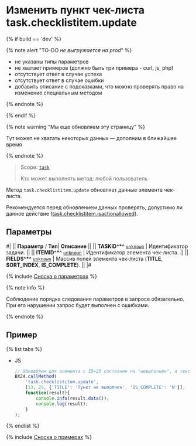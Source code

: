 # Изменить пункт чек-листа task.checklistitem.update

{% if build == 'dev' %}

{% note alert "TO-DO _не выгружается на prod_" %}

- не указаны типы параметров
- не хватает примеров (должно быть три примера - curl, js, php)
- отсутствует ответ в случае успеха
- отсутствует ответ в случае ошибки
- добавить описание с подсказками, что можно проверять право на изменение специальным методом

{% endnote %}

{% endif %}

{% note warning "Мы еще обновляем эту страницу" %}

Тут может не хватать некоторых данных — дополним в ближайшее время

{% endnote %}

> Scope: [`task`](../../scopes/permissions.md)
>
> Кто может выполнять метод: любой пользователь

Метод `task.checklistitem.update` обновляет данные элемента чек-листа.

Рекомендуется перед обновлением данных проверять, допустимо ли данное действие ([task.checklistitem.isactionallowed](./task-checklist-item-is-action-allowed.md)).

## Параметры

#|
|| **Параметр** / **Тип**| **Описание** ||
|| **TASKID^*^**
[`unknown`](../../data-types.md) | Идентификатор задачи. ||
|| **ITEMID^*^**
[`unknown`](../../data-types.md) | Идентификатор элемента чек-листа. ||
|| **FIELDS^*^**
[`unknown`](../../data-types.md) | Массив полей элемента чек-листа (**TITLE**, **SORT_INDEX**, **IS_COMPLETE**). ||
|#

{% include [Сноска о параметрах](../../../_includes/required.md) %}

{% note info %}

Соблюдение порядка следования параметров в запросе обязательно. При его нарушении запрос будет выполнен с ошибками.

{% endnote %}

## Пример

{% list tabs %}

- JS

    ```js
    // Обновляем для элемента c ID=25 состояние на "невыполнен", а текст на "Пункт не выполнен"
    BX24.callMethod(
        'task.checklistitem.update',
        [13, 25, {'TITLE': 'Пункт не выполнен', 'IS_COMPLETE': 'N'}],
        function(result){
            console.info(result.data());
            console.log(result);
        }
    );
    ```

{% endlist %}

{% include [Сноска о примерах](../../../_includes/examples.md) %}